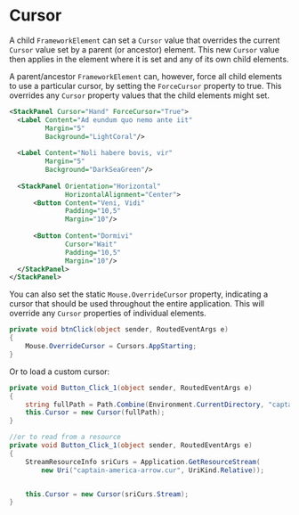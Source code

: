 # Cursor

A child `FrameworkElement` can set a `Cursor` value that overrides the current `Cursor` value set by a parent (or ancestor) element. This new `Cursor` value then applies in the element where it is set and any of its own child elements.

A parent/ancestor `FrameworkElement` can, however, force all child elements to use a particular cursor, by setting the `ForceCursor` property to true. This overrides any `Cursor` property values that the child elements might set.

```xml
<StackPanel Cursor="Hand" ForceCursor="True">
  <Label Content="Ad eundum quo nemo ante iit"
		 Margin="5"
		 Background="LightCoral"/>
		 
  <Label Content="Noli habere bovis, vir"
		 Margin="5"
	     Background="DarkSeaGreen"/>
	     
  <StackPanel Orientation="Horizontal"
			  HorizontalAlignment="Center">
	  <Button Content="Veni, Vidi"
			  Padding="10,5" 
			  Margin="10"/>
	  
	  <Button Content="Dormivi"
			  Cursor="Wait"
			  Padding="10,5" 
			  Margin="10"/>
  </StackPanel>
</StackPanel>
```

You can also set the static `Mouse.OverrideCursor` property, indicating a cursor that should be used throughout the entire application. This will override any `Cursor` properties of individual elements.

```csharp
private void btnClick(object sender, RoutedEventArgs e)
{
    Mouse.OverrideCursor = Cursors.AppStarting;
}
```

Or to load a custom cursor:

```csharp
private void Button_Click_1(object sender, RoutedEventArgs e)
{
    string fullPath = Path.Combine(Environment.CurrentDirectory, "captain-america-arrow.cur");
    this.Cursor = new Cursor(fullPath);
}

//or to read from a resource
private void Button_Click_1(object sender, RoutedEventArgs e)
{
    StreamResourceInfo sriCurs = Application.GetResourceStream(
        new Uri("captain-america-arrow.cur", UriKind.Relative));


    this.Cursor = new Cursor(sriCurs.Stream);
}
```
<!--stackedit_data:
eyJoaXN0b3J5IjpbLTE4NjUzNTI4M119
-->